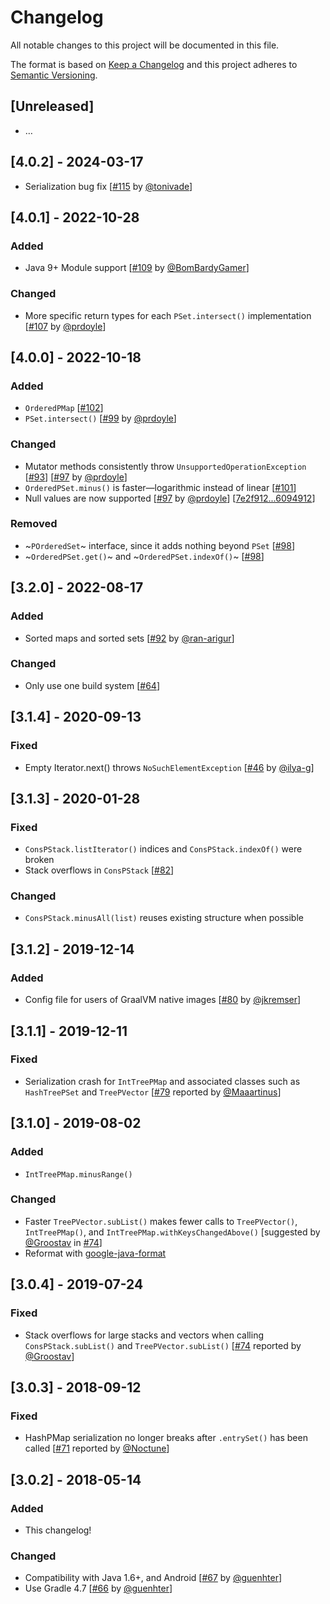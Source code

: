 # Changelog

All notable changes to this project will be documented in this file.

The format is based on [Keep a Changelog](https://keepachangelog.com/en/1.0.0/)
and this project adheres to [Semantic Versioning](https://semver.org/spec/v2.0.0.html).

## [Unreleased]

- …

## [4.0.2] - 2024-03-17

- Serialization bug fix [[#115](https://github.com/hrldcpr/pcollections/pull/115) by [@tonivade](https://github.com/tonivade)]

## [4.0.1] - 2022-10-28

### Added

- Java 9+ Module support [[#109](https://github.com/hrldcpr/pcollections/pull/109) by [@BomBardyGamer](https://github.com/BomBardyGamer)]

### Changed

- More specific return types for each `PSet.intersect()` implementation [[#107](https://github.com/hrldcpr/pcollections/pull/107) by [@prdoyle](https://github.com/prdoyle)]

## [4.0.0] - 2022-10-18

### Added

- `OrderedPMap` [[#102](https://github.com/hrldcpr/pcollections/pull/102)]
- `PSet.intersect()` [[#99](https://github.com/hrldcpr/pcollections/pull/99) by [@prdoyle](https://github.com/prdoyle)]

### Changed

- Mutator methods consistently throw `UnsupportedOperationException` [[#93](https://github.com/hrldcpr/pcollections/issues/93)] [[#97](https://github.com/hrldcpr/pcollections/pull/97) by [@prdoyle](https://github.com/prdoyle)]
- `OrderedPSet.minus()` is faster—logarithmic instead of linear [[#101](https://github.com/hrldcpr/pcollections/pull/101)]
- Null values are now supported [[#97](https://github.com/hrldcpr/pcollections/pull/97) by [@prdoyle](https://github.com/prdoyle)] [[7e2f912...6094912](https://github.com/hrldcpr/pcollections/compare/7e2f912...6094912)]

### Removed

- ~`POrderedSet`~ interface, since it adds nothing beyond `PSet` [[#98](https://github.com/hrldcpr/pcollections/pull/98)]
- ~`OrderedPSet.get()`~ and ~`OrderedPSet.indexOf()`~ [[#98](https://github.com/hrldcpr/pcollections/pull/98)]

## [3.2.0] - 2022-08-17

### Added

- Sorted maps and sorted sets [[#92](https://github.com/hrldcpr/pcollections/pull/92) by [@ran-arigur](https://github.com/ran-arigur)]

### Changed

- Only use one build system [[#64](https://github.com/hrldcpr/pcollections/issues/64)]

## [3.1.4] - 2020-09-13

### Fixed

- Empty Iterator.next() throws `NoSuchElementException` [[#46](https://github.com/hrldcpr/pcollections/pull/46) by [@ilya-g](https://github.com/ilya-g)]

## [3.1.3] - 2020-01-28

### Fixed

- `ConsPStack.listIterator()` indices and `ConsPStack.indexOf()` were broken
- Stack overflows in `ConsPStack` [[#82](https://github.com/hrldcpr/pcollections/pull/82)]

### Changed

- `ConsPStack.minusAll(list)` reuses existing structure when possible

## [3.1.2] - 2019-12-14

### Added

- Config file for users of GraalVM native images [[#80](https://github.com/hrldcpr/pcollections/pull/80) by [@jkremser](https://github.com/jkremser)]

## [3.1.1] - 2019-12-11

### Fixed

- Serialization crash for `IntTreePMap` and associated classes such as `HashTreePSet` and `TreePVector` [[#79](https://github.com/hrldcpr/pcollections/issues/79) reported by [@Maaartinus](https://github.com/Maaartinus)]

## [3.1.0] - 2019-08-02

### Added

- `IntTreePMap.minusRange()`

### Changed

- Faster `TreePVector.subList()` makes fewer calls to `TreePVector()`, `IntTreePMap()`, and `IntTreePMap.withKeysChangedAbove()` [suggested by [@Groostav](https://github.com/Groostav) in [#74](https://github.com/hrldcpr/pcollections/issues/74)]
- Reformat with [google-java-format](https://github.com/google/google-java-format)

## [3.0.4] - 2019-07-24

### Fixed

- Stack overflows for large stacks and vectors when calling `ConsPStack.subList()` and `TreePVector.subList()` [[#74](https://github.com/hrldcpr/pcollections/issues/74) reported by [@Groostav](https://github.com/Groostav)]

## [3.0.3] - 2018-09-12

### Fixed

- HashPMap serialization no longer breaks after `.entrySet()` has been called [[#71](https://github.com/hrldcpr/pcollections/issues/71) reported by [@Noctune](https://github.com/Noctune)]

## [3.0.2] - 2018-05-14

### Added

- This changelog!

### Changed

- Compatibility with Java 1.6+, and Android [[#67](https://github.com/hrldcpr/pcollections/pull/67) by [@guenhter](https://github.com/guenhter)]
- Use Gradle 4.7 [[#66](https://github.com/hrldcpr/pcollections/pull/66) by [@guenhter](https://github.com/guenhter)]
